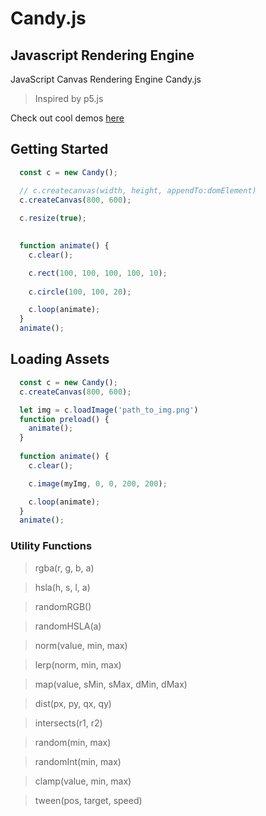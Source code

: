 # Candy.js
## Javascript Rendering Engine

JavaScript Canvas Rendering Engine Candy.js 

> Inspired by p5.js

Check out cool demos [here](https://anuraghazra.github.io/CanvasFun/)


## Getting Started
```javascript
  const c = new Candy();

  // c.createcanvas(width, height, appendTo:domElement) 
  c.createCanvas(800, 600);
  
  c.resize(true);

  
  function animate() {
    c.clear();

    c.rect(100, 100, 100, 100, 10);
    
    c.circle(100, 100, 20);

    c.loop(animate);
  }
  animate();
```


## Loading Assets
```javascript
  const c = new Candy();
  c.createCanvas(800, 600);

  let img = c.loadImage('path_to_img.png')
  function preload() {
    animate();
  }
  
  function animate() {
    c.clear();

    c.image(myImg, 0, 0, 200, 200);

    c.loop(animate);
  }
  animate();
```


### Utility Functions

> rgba(r, g, b, a)

> hsla(h, s, l, a)

> randomRGB()

> randomHSLA(a)

> norm(value, min, max)

> lerp(norm, min, max)

> map(value, sMin, sMax, dMin, dMax)

> dist(px, py, qx, qy)
    
> intersects(r1, r2)

> random(min, max)

> randomInt(min, max)

> clamp(value, min, max)

> tween(pos, target, speed)